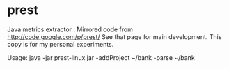 prest
=====

Java metrics extractor : Mirrored code from http://code.google.com/p/prest/
See that page for main development. This copy is for my personal experiments.

Usage:
   java -jar prest-linux.jar -addProject ~/bank -parse ~/bank

